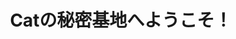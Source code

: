 ---
image: "@assets/profile/jane-doe.jpg"
imageAlt: Catのロゴ
title: Catの秘密基地へようこそ！
content: キジトラのCatが、日々の出来事や、お気に入りのものについて気ままに綴っています。
button:
  label: Catのブログを見る
  link: /blog
---